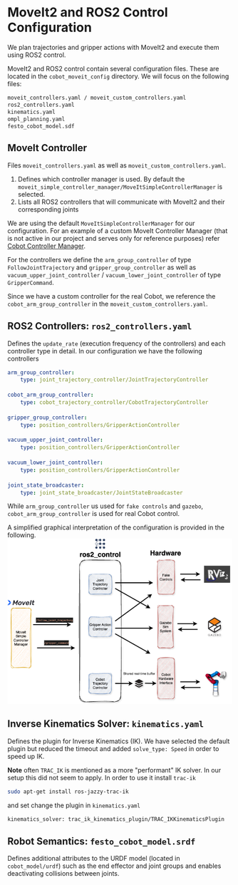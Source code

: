 # MoveIt2 and ROS2 Control Configuration

We plan trajectories and gripper actions with MoveIt2 and execute them using ROS2 control.


MoveIt2 and ROS2 control contain several configuration files. These are located in the `cobot_moveit_config` directory. We will focus on the following files:
```text
moveit_controllers.yaml / moveit_custom_controllers.yaml
ros2_controllers.yaml
kinematics.yaml
ompl_planning.yaml
festo_cobot_model.sdf
```


## MoveIt Controller

Files `moveit_controllers.yaml` as well as `moveit_custom_controllers.yaml`.

1. Defines which controller manager is used. By default the `moveit_simple_controller_manager/MoveItSimpleControllerManager` is selected.
2. Lists all ROS2 controllers that will communicate with MoveIt2 and their corresponding joints

We are using the default `MoveItSimpleControllerManager` for our configuration. For an example of a custom MoveIt Controller Manager (that is not active in our project and serves only for reference purposes) refer [Cobot Controller Manager](controller_manager.md).


For the controllers we define the `arm_group_controller` of type `FollowJointTrajectory` and `gripper_group_controller` as well as `vacuum_upper_joint_controller` / `vacuum_lower_joint_controller` of type `GripperCommand`.

Since we have a custom controller for the real Cobot, we reference the `cobot_arm_group_controller` in the  `moveit_custom_controllers.yaml`. 

## ROS2 Controllers: `ros2_controllers.yaml`

Defines the `update_rate` (execution frequency of the controllers) and each controller type in detail. In our configuration we have the following controllers

```yaml
arm_group_controller:
    type: joint_trajectory_controller/JointTrajectoryController

cobot_arm_group_controller:
    type: cobot_trajectory_controller/CobotTrajectoryController

gripper_group_controller:
    type: position_controllers/GripperActionController

vacuum_upper_joint_controller:
    type: position_controllers/GripperActionController

vacuum_lower_joint_controller:
    type: position_controllers/GripperActionController

joint_state_broadcaster:
    type: joint_state_broadcaster/JointStateBroadcaster
```
While `arm_group_controller` us used for `fake controls` and `gazebo`, `cobot_arm_group_controller` is used for real Cobot control.

A simplified graphical interpretation of the configuration is provided in the following.
![config_overview](img/config_overview.png)



## Inverse Kinematics Solver: `kinematics.yaml`

Defines the plugin for Inverse Kinematics (IK). We have selected the default plugin but reduced the timeout and added `solve_type: Speed` in order to speed up IK.

**Note** often `TRAC_IK` is mentioned as a more "performant" IK solver. In our setup this did not seem to apply. In order to use it install `trac-ik` 
```bash
sudo apt-get install ros-jazzy-trac-ik
```
and set change the plugin in `kinematics.yaml`
```bash
kinematics_solver: trac_ik_kinematics_plugin/TRAC_IKKinematicsPlugin
```

## Robot Semantics: `festo_cobot_model.srdf`

Defines additional attributes to the URDF model (located in `cobot_model/urdf`) such as the end effector and joint groups and enables deactivating collisions between joints.